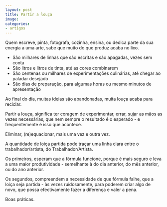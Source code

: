 ```yaml
---
layout: post
title: Partir a louça 
image:
categories:
- artigos
---
```

Quem escreve, pinta, fotografa, cozinha, ensina, ou dedica parte da sua energia a uma arte, sabe que muito do que produz acaba no lixo. 

+ São milhares de linhas que são escritas e são apagadas, vezes sem conta
+ São litros e litros de tinta, até as cores combinarem
+ São centenas ou milhares de experimentações culinárias, até chegar ao paladar desejado
+ São dias de preparação, para algumas horas ou mesmo minutos de apresentação

Ao final do dia, muitas ideias são abandonadas, muita louça acaba para reciclar. 

Partir a louça, significa ter coragem de experimentar, errar, sujar as mãos as vezes necessárias, que nem sempre o resultado é o esperado - e frequentemente é isso que acontece. 

Eliminar, (re)equacionar, mais uma vez e outra vez. 

A quantidade de loiça partida pode traçar uma linha clara entre o trabalhador/artista, do Trabalhador/Artista.

Os primeiros, esperam que a fórmula funcione, porque é mais seguro e leva a uma maior produtividade - semelhante à do dia anterior, do mês anterior, ou do ano anterior. 

Os segundos, compreendem a necessidade de que fórmula falhe, que a loiça seja partida - às vezes ruidosamente, para poderem criar algo de novo, que possa efectivamente fazer a diferença e valer a pena. 

Boas práticas. 